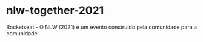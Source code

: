 # nlw-together-2021
Rocketseat - O NLW (2021) é um evento construído pela comunidade para a comunidade.
